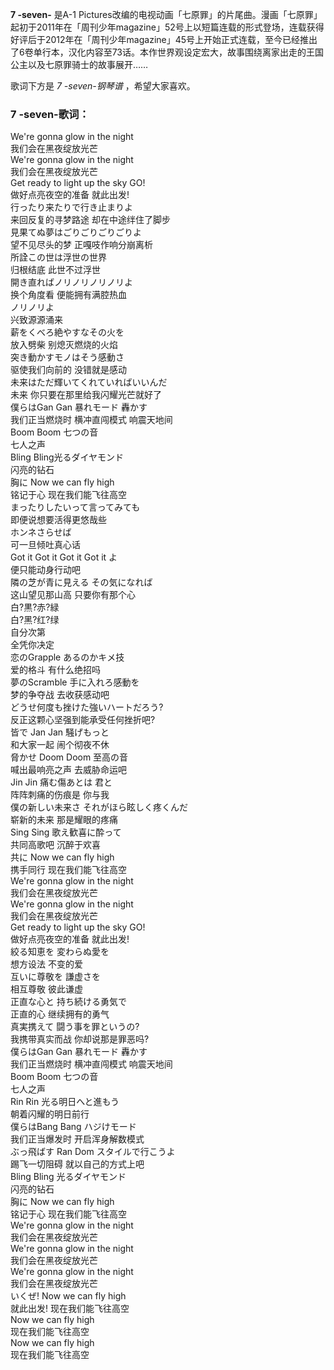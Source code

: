 

**7 -seven-** 是A-1
Pictures改编的电视动画「七原罪」的片尾曲。漫画「七原罪」起初于2011年在「周刊少年magazine」52号上以短篇连载的形式登场，连载获得好评后于2012年在「周刊少年magazine」45号上开始正式连载，至今已经推出了6卷单行本，汉化内容至73话。本作世界观设定宏大，故事围绕离家出走的王国公主以及七原罪骑士的故事展开……

  
歌词下方是 _7 -seven-钢琴谱_ ，希望大家喜欢。

### 7 -seven-歌词：

We're gonna glow in the night  
我们会在黑夜绽放光芒  
We're gonna glow in the night  
我们会在黑夜绽放光芒  
Get ready to light up the sky GO!  
做好点亮夜空的准备 就此出发!  
行ったり来たりで行き止まりよ  
来回反复的寻梦路途 却在中途绊住了脚步  
見果てぬ夢はごりごりごりごりよ  
望不见尽头的梦 正嘎吱作响分崩离析  
所詮この世は浮世の世界  
归根结底 此世不过浮世  
開き直ればノリノリノリノリよ  
换个角度看 便能拥有满腔热血  
ノリノリよ  
兴致源源涌来  
薪をくべろ絶やすなその火を  
放入劈柴 别熄灭燃烧的火焰  
突き動かすモノはそう感動さ  
驱使我们向前的 没错就是感动  
未来はただ輝いてくれていればいいんだ  
未来 你只要在那里给我闪耀光芒就好了  
僕らはGan Gan 暴れモード 轟かす  
我们正当燃烧时 横冲直闯模式 响震天地间  
Boom Boom 七つの音  
七人之声  
Bling Bling光るダイヤモンド  
闪亮的钻石  
胸に Now we can fly high  
铭记于心 现在我们能飞往高空  
まったりしたいって言ってみても  
即便说想要活得更悠哉些  
ホンネさらせば  
可一旦倾吐真心话  
Got it Got it Got it Got it よ  
便只能动身行动吧  
隣の芝が青に見える その気になれば  
这山望见那山高 只要你有那个心  
白?黒?赤?緑  
白?黑?红?绿  
自分次第  
全凭你决定  
恋のGrapple あるのかキメ技  
爱的格斗 有什么绝招吗  
夢のScramble 手に入れろ感動を  
梦的争夺战 去收获感动吧  
どうせ何度も挫けた強いハートだろう?  
反正这颗心坚强到能承受任何挫折吧?  
皆で Jan Jan 騒げもっと  
和大家一起 闹个彻夜不休  
脅かせ Doom Doom 至高の音  
喊出最响亮之声 去威胁命运吧  
Jin Jin 痛む傷あとは 君と  
阵阵刺痛的伤痕是 你与我  
僕の新しい未来さ それがほら眩しく疼くんだ  
崭新的未来 那是耀眼的疼痛  
Sing Sing 歌え歓喜に酔って  
共同高歌吧 沉醉于欢喜  
共に Now we can fly high  
携手同行 现在我们能飞往高空  
We're gonna glow in the night  
我们会在黑夜绽放光芒  
We're gonna glow in the night  
我们会在黑夜绽放光芒  
Get ready to light up the sky GO!  
做好点亮夜空的准备 就此出发!  
絞る知恵を 変わらぬ愛を  
想方设法 不变的爱  
互いに尊敬を 謙虚さを  
相互尊敬 彼此谦虚  
正直な心と 持ち続ける勇気で  
正直的心 继续拥有的勇气  
真実携えて 闘う事を罪というの?  
我携带真实而战 你却说那是罪恶吗?  
僕らはGan Gan 暴れモード 轟かす  
我们正当燃烧时 横冲直闯模式 响震天地间  
Boom Boom 七つの音  
七人之声  
Rin Rin 光る明日へと進もう  
朝着闪耀的明日前行  
僕らはBang Bang ハジけモード  
我们正当爆发时 开启浑身解数模式  
ぶっ飛ばす Ran Dom スタイルで行こうよ  
踢飞一切阻碍 就以自己的方式上吧  
Bling Bling 光るダイヤモンド  
闪亮的钻石  
胸に Now we can fly high  
铭记于心 现在我们能飞往高空  
We're gonna glow in the night  
我们会在黑夜绽放光芒  
We're gonna glow in the night  
我们会在黑夜绽放光芒  
We're gonna glow in the night  
我们会在黑夜绽放光芒  
いくぜ! Now we can fly high  
就此出发! 现在我们能飞往高空  
Now we can fly high  
现在我们能飞往高空  
Now we can fly high  
现在我们能飞往高空

